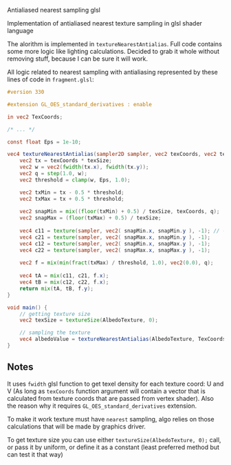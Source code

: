 Antialiased nearest sampling glsl

Implementation of antialiased nearest texture sampling in glsl shader language

The alorithm is implemented in `textureNearestAntialias`. Full code contains some more logic like lighting calculations. Decided to grab it whole without removing stuff, because I can be sure it will work.

 All logic related to nearest sampling with antialiasing represented by these lines of code in `fragment.glsl`:
```glsl
#version 330

#extension GL_OES_standard_derivatives : enable

in vec2 TexCoords;

/* ... */

const float Eps = 1e-10;

vec4 textureNearestAntialias(sampler2D sampler, vec2 texCoords, vec2 texSize) {
	vec2 tx = texCoords * texSize;
	vec2 w = vec2(fwidth(tx.x), fwidth(tx.y));
	vec2 q = step(1.0, w);
	vec2 threshold = clamp(w, Eps, 1.0);

	vec2 txMin = tx - 0.5 * threshold;
	vec2 txMax = tx + 0.5 * threshold;
	
	vec2 snapMin = mix((floor(txMin) + 0.5) / texSize, texCoords, q);
	vec2 snapMax = (floor(txMax) + 0.5) / texSize;
	
	vec4 c11 = texture(sampler, vec2( snapMin.x, snapMin.y ), -1); // -1 means don't use mip-maps (seems like)
	vec4 c21 = texture(sampler, vec2( snapMax.x, snapMin.y ), -1);
	vec4 c12 = texture(sampler, vec2( snapMin.x, snapMax.y ), -1);
	vec4 c22 = texture(sampler, vec2( snapMax.x, snapMax.y ), -1);
	
	vec2 f = mix(min(fract(txMax) / threshold, 1.0), vec2(0.0), q);
	
	vec4 tA = mix(c11, c21, f.x);
	vec4 tB = mix(c12, c22, f.x);
	return mix(tA, tB, f.y);
}

void main() {
	// getting texture size
	vec2 texSize = textureSize(AlbedoTexture, 0);

	// sampling the texture
	vec4 albedoValue = textureNearestAntialias(AlbedoTexture, TexCoords, texSize);
}
```

## Notes
It uses `fwidth` glsl function to get texel density for each texture coord: U and V (As long as `texCoords` function argument will contain a vector that is calculated from texture coords that are passed from vertex shader). Also the reason why it requires `GL_OES_standard_derivatives` extension.

To make it work texture must have `nearest` sampling, algo relies on those calculations that will be made by graphics driver.

To get texture size you can use either `textureSize(AlbedoTexture, 0);` call, or pass it by uniform, or define it as a constant (least preferred method but can test it that way)
